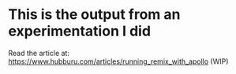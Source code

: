 # This is the output from an experimentation I did

Read the article at: https://www.hubburu.com/articles/running_remix_with_apollo (WIP)
